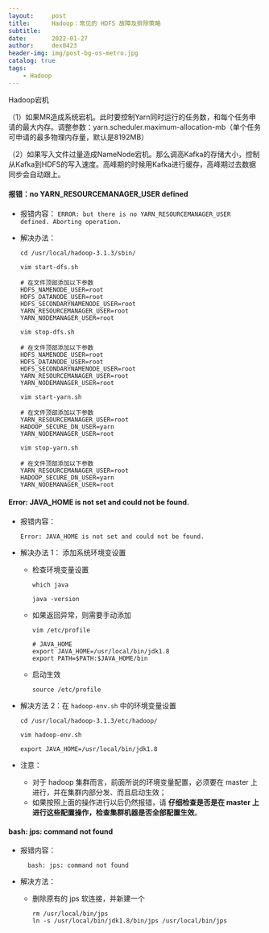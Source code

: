 ```yaml
---
layout:     post
title:      Hadoop：常见的 HDFS 故障及排除策略
subtitle:   
date:       2022-01-27
author:     dex0423
header-img: img/post-bg-os-metro.jpg
catalog: true
tags:
    - Hadoop
---
```




Hadoop宕机

（1）如果MR造成系统宕机。此时要控制Yarn同时运行的任务数，和每个任务申请的最大内存。调整参数：yarn.scheduler.maximum-allocation-mb（单个任务可申请的最多物理内存量，默认是8192MB）

（2）如果写入文件过量造成NameNode宕机。那么调高Kafka的存储大小，控制从Kafka到HDFS的写入速度。高峰期的时候用Kafka进行缓存，高峰期过去数据同步会自动跟上。

#### 报错：no YARN_RESOURCEMANAGER_USER defined

- 报错内容：
    `ERROR: but there is no YARN_RESOURCEMANAGER_USER defined. Aborting operation.`
- 解决办法：

  ```
  cd /usr/local/hadoop-3.1.3/sbin/
  ```

    ```
    vim start-dfs.sh
    
    # 在文件顶部添加以下参数
    HDFS_NAMENODE_USER=root
    HDFS_DATANODE_USER=root
    HDFS_SECONDARYNAMENODE_USER=root
    YARN_RESOURCEMANAGER_USER=root
    YARN_NODEMANAGER_USER=root
    ```
    
    ```
    vim stop-dfs.sh
    
    # 在文件顶部添加以下参数
    HDFS_NAMENODE_USER=root
    HDFS_DATANODE_USER=root
    HDFS_SECONDARYNAMENODE_USER=root
    YARN_RESOURCEMANAGER_USER=root
    YARN_NODEMANAGER_USER=root
    ```

    ```aidl
    vim start-yarn.sh
    
    # 在文件顶部添加以下参数
    YARN_RESOURCEMANAGER_USER=root
    HADOOP_SECURE_DN_USER=yarn
    YARN_NODEMANAGER_USER=root
    ```

    ```aidl
    vim stop-yarn.sh
    
    # 在文件顶部添加以下参数
    YARN_RESOURCEMANAGER_USER=root
    HADOOP_SECURE_DN_USER=yarn
    YARN_NODEMANAGER_USER=root
    ```

#### Error: JAVA_HOME is not set and could not be found.

- 报错内容：
  ```
  Error: JAVA_HOME is not set and could not be found.
  ```
- 解决办法 1： 添加系统环境变设置
  - 检查环境变量设置
    ```
    which java
    
    java -version
    ```
  - 如果返回异常，则需要手动添加
    ```
    vim /etc/profile
    
    # JAVA_HOME
    export JAVA_HOME=/usr/local/bin/jdk1.8
    export PATH=$PATH:$JAVA_HOME/bin
    ```
  - 启动生效
    ```
    source /etc/profile
    ```

- 解决方法 2：在 `hadoop-env.sh` 中的环境变量设置
    ```
    cd /usr/local/hadoop-3.1.3/etc/hadoop/
    
    vim hadoop-env.sh
    
    export JAVA_HOME=/usr/local/bin/jdk1.8
    ```

- 注意：
  - 对于 hadoop 集群而言，前面所说的环境变量配置，必须要在 master 上进行，并在集群内部分发、而且启动生效；
  - 如果按照上面的操作进行以后仍然报错，请 **仔细检查是否是在 master 上进行这些配置操作，检查集群机器是否全部配置生效**。

#### bash: jps: command not found

- 报错内容：
  ```aidl
    bash: jps: command not found
  ```

- 解决方法：
  - 删除原有的 jps 软连接，并新建一个
    ```aidl
    rm /usr/local/bin/jps
    ln -s /usr/local/bin/jdk1.8/bin/jps /usr/local/bin/jps
    ```
    
#### 

